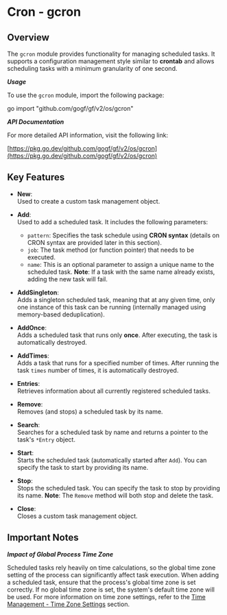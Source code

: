 # Cron - gcron

## Overview

The `gcron` module provides functionality for managing scheduled tasks. It supports a configuration management style similar to **crontab** and allows scheduling tasks with a minimum granularity of one second.

***Usage***

To use the `gcron` module, import the following package:

go
import "github.com/gogf/gf/v2/os/gcron"

***API Documentation***

For more detailed API information, visit the following link:

[https://pkg.go.dev/github.com/gogf/gf/v2/os/gcron](https://pkg.go.dev/github.com/gogf/gf/v2/os/gcron)

## Key Features

- **New**:  
  Used to create a custom task management object.

- **Add**:  
  Used to add a scheduled task. It includes the following parameters:
  - `pattern`: Specifies the task schedule using **CRON syntax** (details on CRON syntax are provided later in this section).
  - `job`: The task method (or function pointer) that needs to be executed.
  - `name`: This is an optional parameter to assign a unique name to the scheduled task. **Note**: If a task with the same name already exists, adding the new task will fail.

- **AddSingleton**:  
  Adds a singleton scheduled task, meaning that at any given time, only one instance of this task can be running (internally managed using memory-based deduplication).

- **AddOnce**:  
  Adds a scheduled task that runs only **once**. After executing, the task is automatically destroyed.

- **AddTimes**:  
  Adds a task that runs for a specified number of times. After running the task `times` number of times, it is automatically destroyed.

- **Entries**:  
  Retrieves information about all currently registered scheduled tasks.

- **Remove**:  
  Removes (and stops) a scheduled task by its name.

- **Search**:  
  Searches for a scheduled task by name and returns a pointer to the task's `*Entry` object.

- **Start**:  
  Starts the scheduled task (automatically started after `Add`). You can specify the task to start by providing its name.

- **Stop**:  
  Stops the scheduled task. You can specify the task to stop by providing its name. **Note**: The `Remove` method will both stop and delete the task.

- **Close**:  
  Closes a custom task management object.

## Important Notes

***Impact of Global Process Time Zone***

Scheduled tasks rely heavily on time calculations, so the global time zone setting of the process can significantly affect task execution. When adding a scheduled task, ensure that the process's global time zone is set correctly. If no global time zone is set, the system's default time zone will be used. For more information on time zone settings, refer to the [Time Management - Time Zone Settings](/docs/component-list/system-related/time/setting) section.
